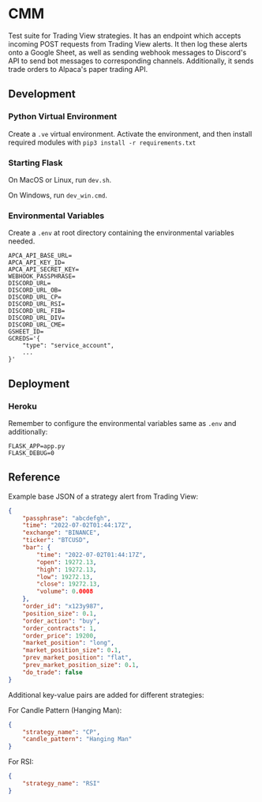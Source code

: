 # CMM

Test suite for Trading View strategies. It has an endpoint which accepts incoming POST requests from Trading View alerts. It then log these alerts onto a Google Sheet, as well as sending webhook messages to Discord's API to send bot messages to corresponding channels. Additionally, it sends trade orders to Alpaca's paper trading API.

## Development

### Python Virtual Environment

Create a `.ve` virtual environment. Activate the environment, and then install required modules with `pip3 install -r requirements.txt`

### Starting Flask

On MacOS or Linux, run `dev.sh`.

On Windows, run `dev_win.cmd`.

### Environmental Variables

Create a `.env` at root directory containing the environmental variables needed.

```env
APCA_API_BASE_URL=
APCA_API_KEY_ID=
APCA_API_SECRET_KEY=
WEBHOOK_PASSPHRASE=
DISCORD_URL=
DISCORD_URL_OB=
DISCORD_URL_CP=
DISCORD_URL_RSI=
DISCORD_URL_FIB=
DISCORD_URL_DIV=
DISCORD_URL_CME=
GSHEET_ID=
GCREDS='{
    "type": "service_account",
    ...
}'
```

## Deployment

### Heroku

Remember to configure the environmental variables same as `.env` and additionally:

```env
FLASK_APP=app.py
FLASK_DEBUG=0
```

## Reference

Example base JSON of a strategy alert from Trading View:

```json
{
    "passphrase": "abcdefgh",
    "time": "2022-07-02T01:44:17Z",
    "exchange": "BINANCE",
    "ticker": "BTCUSD",
    "bar": {
        "time": "2022-07-02T01:44:17Z",
        "open": 19272.13,
        "high": 19272.13,
        "low": 19272.13,
        "close": 19272.13,
        "volume": 0.0008
    },
    "order_id": "x123y987",
    "position_size": 0.1,
    "order_action": "buy",
    "order_contracts": 1,
    "order_price": 19200,
    "market_position": "long",
    "market_position_size": 0.1,
    "prev_market_position": "flat",
    "prev_market_position_size": 0.1,
    "do_trade": false
}
```

Additional key-value pairs are added for different strategies:

For Candle Pattern (Hanging Man):

```json
{
    "strategy_name": "CP",
    "candle_pattern": "Hanging Man"
}
```

For RSI:

```json
{
    "strategy_name": "RSI"
}
```
